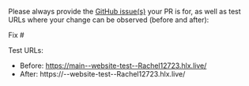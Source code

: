 Please always provide the [GitHub issue(s)](../issues) your PR is for, as well as test URLs where your change can be observed (before and after):

Fix #<gh-issue-id>

Test URLs:
- Before: https://main--website-test--Rachel12723.hlx.live/
- After: https://<branch>--website-test--Rachel12723.hlx.live/
